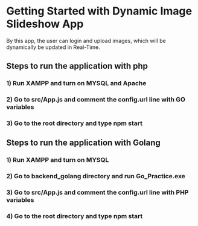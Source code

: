# Getting Started with Dynamic Image Slideshow App

By this app, the user can login and upload images, which will be dynamically be updated in Real-Time.

## Steps to run the application with php

### 1) Run XAMPP and turn on MYSQL and Apache

### 2) Go to src/App.js and comment the config.url line with GO variables

### 3) Go to the root directory and type npm start

## Steps to run the application with Golang

### 1) Run XAMPP and turn on MYSQL

### 2) Go to backend_golang directory and run Go_Practice.exe

### 3) Go to src/App.js and comment the config.url line with PHP variables

### 4) Go to the root directory and type npm start

